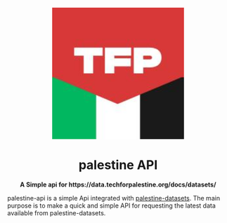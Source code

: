 <div align="center">
  <br>
  <img alt="Tech4Palestine" src="favicon.ico" width="300px">
  <h1>palestine API</h1>
  <strong>A Simple api for https://data.techforpalestine.org/docs/datasets/</strong>
</div>
 


palestine-api is a simple Api integrated with [palestine-datasets](https://github.com/TechForPalestine/palestine-datasets/tree/main). The main purpose is to make a quick and simple API for requesting the latest data available from palestine-datasets.
